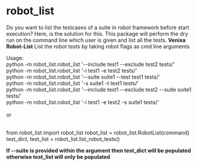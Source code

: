 # robot_list
Do you want to list the testcases of a suite in robot framework before start execution?
Here, is the solution for this. This package will perform the dry run on the command line which user is given and list all the tests.
**Venixa Robot-List**
List the robot tests by taking robot flags as cmd line arguments </br>

Usage: </br>
python -m robot_list.robot_list '--include test1 --exclude test2 tests/' </br>
python -m robot_list.robot_list '-i test1 -e test2 tests/' </br>
python -m robot_list.robot_list '--suite suite1 --test test1 tests/'  </br>
python -m robot_list.robot_list '-s suite1 -t test1 tests/' </br>
python -m robot_list.robot_list '--include test1 --exclude test2 --suite suite1 tests/' </br>
python -m robot_list.robot_list '-i test1 -e test2 -s suite1 tests/' </br>
 </br>
or </br> </br>

from robot_list import robot_list
robot_list = robot_list.RobotList(command) </br>
test_dict, test_list = robot_list.list_robot_tests() </br>

**If --suite is provided within the argument then test_dict will be populated otherwise test_list will only be populated**
